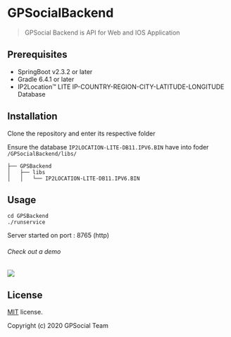 
# GPSocialBackend
> GPSocial Backend is API for Web and IOS Application
## Prerequisites

* SpringBoot v2.3.2 or later
* Gradle 6.4.1 or later
* IP2Location™ LITE IP-COUNTRY-REGION-CITY-LATITUDE-LONGITUDE Database

## Installation

Clone the repository and enter its respective folder

Ensure the database `IP2LOCATION-LITE-DB11.IPV6.BIN` have into foder `/GPSocialBackend/libs/`
```
├── GPSBackend
│   ├── libs
│   │   └── IP2LOCATION-LITE-DB11.IPV6.BIN
```

## Usage

```
cd GPSBackend
./runservice
```

Server started on port : 8765 (http)

###### Check out a demo

<a href="https://asciinema.org/a/361649" target="_blank"><img src="https://asciinema.org/a/361649.svg" /></a>


## License

[MIT](https://github.com/hcnhatnam/GPSocial/blob/master/LICENSE) license.

Copyright (c) 2020 GPSocial Team
